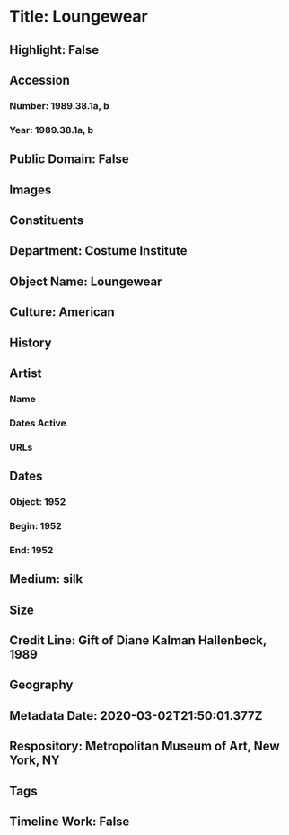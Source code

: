 # Title: Loungewear
## Highlight: False
## Accession
### Number: 1989.38.1a, b
### Year: 1989.38.1a, b
## Public Domain: False
## Images
## Constituents
## Department: Costume Institute
## Object Name: Loungewear
## Culture: American
## History
## Artist
### Name
### Dates Active
### URLs
## Dates
### Object: 1952
### Begin: 1952
### End: 1952
## Medium: silk
## Size
## Credit Line: Gift of Diane Kalman Hallenbeck, 1989
## Geography
## Metadata Date: 2020-03-02T21:50:01.377Z
## Respository: Metropolitan Museum of Art, New York, NY
## Tags
## Timeline Work: False